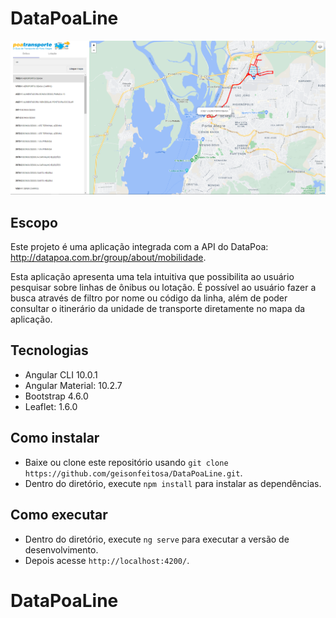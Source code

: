 # DataPoaLine

<p align="center">
  <a href="https://po-ui.io">
    <img width="950" src="./src/assets/print.png">
  </a>
</p>

## Escopo

Este projeto é uma aplicação integrada com a API do DataPoa: http://datapoa.com.br/group/about/mobilidade.

Esta aplicação apresenta uma tela intuitiva que possibilita ao usuário pesquisar sobre linhas de ônibus ou lotação.
É possível ao usuário fazer a busca através de filtro por nome ou código da linha, além de poder consultar o itinerário da unidade de
transporte diretamente no mapa da aplicação.

## Tecnologias

- Angular CLI 10.0.1
- Angular Material: 10.2.7
- Bootstrap 4.6.0
- Leaflet: 1.6.0

## Como instalar

- Baixe ou clone este repositório usando `git clone https://github.com/geisonfeitosa/DataPoaLine.git`.
- Dentro do diretório, execute `npm install` para instalar as dependências.

## Como executar

- Dentro do diretório, execute `ng serve` para executar a versão de desenvolvimento.
- Depois acesse `http://localhost:4200/`.

# DataPoaLine
